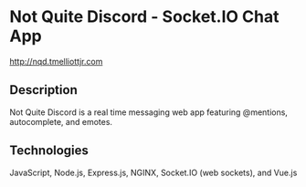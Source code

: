# Not Quite Discord - Socket.IO Chat App

http://nqd.tmelliottjr.com

## Description
Not Quite Discord is a real time messaging web app featuring @mentions, autocomplete, and emotes.

## Technologies
JavaScript, Node.js, Express.js, NGINX, Socket.IO (web sockets), and Vue.js
